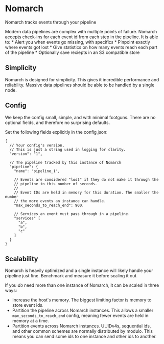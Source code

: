 Nomarch
=======

Nomarch tracks events through your pipeline

Modern data pipelines are complex with multiple points of failure.
Nomarch accepts check-ins for each event id from each step in the pipeline.
It is able to:
	* Alert you when events go missing, with specifics
	* Pinpoint exactly where events got lost
	* Give statistics on how many events reach each part of the pipeline
        * Optionally save reciepts in an S3 compatible store

## Simplicity

Nomarch is designed for simplicity.
This gives it incredible performance and reliability.
Massive data pipelines should be able to be handled by a single node.

## Config

We keep the config small, simple, and with minimal footguns.
There are no optional fields, and therefore no surprising defaults.

Set the following fields explicitly in the config.json:

```
{
  // Your config's version.
  // This is just a string used in logging for clarity.
  "version": "1",

  // The pipeline tracked by this instance of Nomarch
  "pipeline": {
    "name": "pipeline_1",

    // Events are considered "lost" if they do not make it through the
    // pipeline in this number of seconds.
    //
    // Event IDs are held in memory for this duration. The smaller the number
    // the more events an instance can handle.
    "max_seconds_to_reach_end": 900,

    // Services an event must pass through in a pipeline.
    "services" [
      "a",
      "b",
      "c"
    ]
  }
}
```

## Scalability

Nomarch is heavily optimized and a single instance will likely handle your
pipeline just fine. Benchmark and measure it before scaling it out.

If you _do_ need more than one instance of Nomarch, it can be scaled in three
ways:
  * Increase the host's memory. The biggest limiting factor is memory to store
    event ids.
  * Partition the pipeline across Nomarch instances. This allows a smaller
    `max_seconds_to_reach_end` config, meaning fewer events are held in memory
    at a time.
  * Partition events across Nomarch instances. UUIDv4s, sequential ids, and
    other common schemes are normally distributed by modulo. This means you
    can send some ids to one instance and other ids to another.
